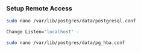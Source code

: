 ### Setup Remote Access

```bash
sudo nano /var/lib/postgres/data/postgresql.conf

Change Listen='localhost' -
```

```bash
sudo nano /var/lib/postgres/data/pg_hba.conf
```